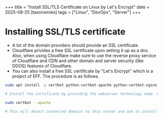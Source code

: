 +++
title = "Install SSL/TLS Certificate on Linux by Let's Encrypt"
date = 2025-08-25
[taxonomies]
tags = ["Linux", "DevOps", "Server"]
+++
# Installing SSL/TLS certificate
- A lot of the domain providers should provide an SSL certificate.
- Cloudflare privides a free SSL certificate upon setting it up as a dns. Also, when using Cloudflare make sure to use the reverse proxy service of Cloudflare and CDN and other domain and server security (like DDOS) features of Cloudflare.
- You can also install a free SSL certificate by "Let's Encrypt" which is a project of EFF. The procedure is as follows.

```sh
sudo apt install -y certbot python-certbot-apache python-certbot-nginx

# Install the certificate by providing the webserver technology name. We can also use "--nginx".

sudo certbot --apache

# This will detect connected domains to this server and ask to install certificates for the domains. It will allow to install certificates for multiple domains connected to the server.
```
